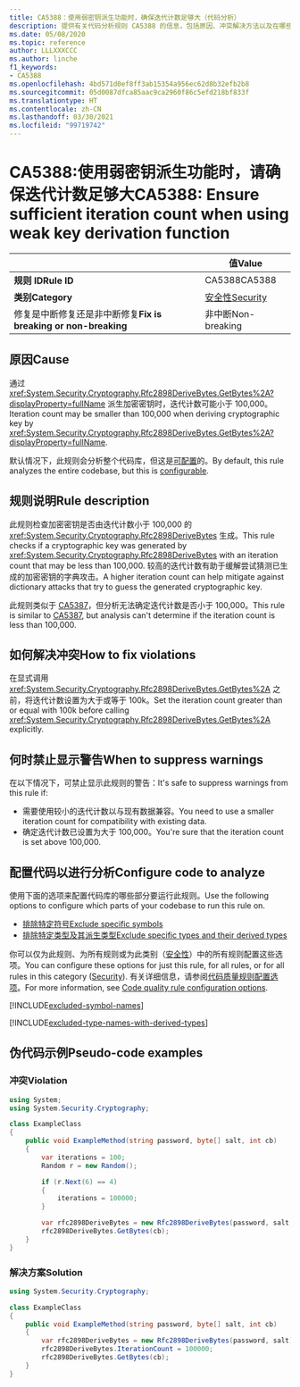 ```yaml
---
title: CA5388：使用弱密钥派生功能时，确保迭代计数足够大（代码分析）
description: 提供有关代码分析规则 CA5388 的信息，包括原因、冲突解决方法以及在哪些情况下可禁止显示此规则的警告。
ms.date: 05/08/2020
ms.topic: reference
author: LLLXXXCCC
ms.author: linche
f1_keywords:
- CA5388
ms.openlocfilehash: 4bd571d0ef8ff3ab15354a956ec62d8b32efb2b8
ms.sourcegitcommit: 05d0087dfca85aac9ca2960f86c5efd218bf833f
ms.translationtype: HT
ms.contentlocale: zh-CN
ms.lasthandoff: 03/30/2021
ms.locfileid: "99719742"
---
```

# <a name="ca5388-ensure-sufficient-iteration-count-when-using-weak-key-derivation-function"></a><span data-ttu-id="c7fcb-103">CA5388:使用弱密钥派生功能时，请确保迭代计数足够大</span><span class="sxs-lookup"><span data-stu-id="c7fcb-103">CA5388: Ensure sufficient iteration count when using weak key derivation function</span></span>

| | <span data-ttu-id="c7fcb-104">值</span><span class="sxs-lookup"><span data-stu-id="c7fcb-104">Value</span></span> |
|-|-|
| <span data-ttu-id="c7fcb-105">**规则 ID**</span><span class="sxs-lookup"><span data-stu-id="c7fcb-105">**Rule ID**</span></span> |<span data-ttu-id="c7fcb-106">CA5388</span><span class="sxs-lookup"><span data-stu-id="c7fcb-106">CA5388</span></span>|
| <span data-ttu-id="c7fcb-107">**类别**</span><span class="sxs-lookup"><span data-stu-id="c7fcb-107">**Category**</span></span> |[<span data-ttu-id="c7fcb-108">安全性</span><span class="sxs-lookup"><span data-stu-id="c7fcb-108">Security</span></span>](security-warnings.md)|
| <span data-ttu-id="c7fcb-109">修复是中断修复还是非中断修复</span><span class="sxs-lookup"><span data-stu-id="c7fcb-109">**Fix is breaking or non-breaking**</span></span> |<span data-ttu-id="c7fcb-110">非中断</span><span class="sxs-lookup"><span data-stu-id="c7fcb-110">Non-breaking</span></span>|

## <a name="cause"></a><span data-ttu-id="c7fcb-111">原因</span><span class="sxs-lookup"><span data-stu-id="c7fcb-111">Cause</span></span>

<span data-ttu-id="c7fcb-112">通过 <xref:System.Security.Cryptography.Rfc2898DeriveBytes.GetBytes%2A?displayProperty=fullName> 派生加密密钥时，迭代计数可能小于 100,000。</span><span class="sxs-lookup"><span data-stu-id="c7fcb-112">Iteration count may be smaller than 100,000 when deriving cryptographic key by <xref:System.Security.Cryptography.Rfc2898DeriveBytes.GetBytes%2A?displayProperty=fullName>.</span></span>

<span data-ttu-id="c7fcb-113">默认情况下，此规则会分析整个代码库，但这是[可配置](#configure-code-to-analyze)的。</span><span class="sxs-lookup"><span data-stu-id="c7fcb-113">By default, this rule analyzes the entire codebase, but this is [configurable](#configure-code-to-analyze).</span></span>

## <a name="rule-description"></a><span data-ttu-id="c7fcb-114">规则说明</span><span class="sxs-lookup"><span data-stu-id="c7fcb-114">Rule description</span></span>

<span data-ttu-id="c7fcb-115">此规则检查加密密钥是否由迭代计数小于 100,000 的 <xref:System.Security.Cryptography.Rfc2898DeriveBytes> 生成。</span><span class="sxs-lookup"><span data-stu-id="c7fcb-115">This rule checks if a cryptographic key was generated by <xref:System.Security.Cryptography.Rfc2898DeriveBytes> with an iteration count that may be less than 100,000.</span></span> <span data-ttu-id="c7fcb-116">较高的迭代计数有助于缓解尝试猜测已生成的加密密钥的字典攻击。</span><span class="sxs-lookup"><span data-stu-id="c7fcb-116">A higher iteration count can help mitigate against dictionary attacks that try to guess the generated cryptographic key.</span></span>

<span data-ttu-id="c7fcb-117">此规则类似于 [CA5387](ca5387.md)，但分析无法确定迭代计数是否小于 100,000。</span><span class="sxs-lookup"><span data-stu-id="c7fcb-117">This rule is similar to [CA5387](ca5387.md), but analysis can't determine if the iteration count is less than 100,000.</span></span>

## <a name="how-to-fix-violations"></a><span data-ttu-id="c7fcb-118">如何解决冲突</span><span class="sxs-lookup"><span data-stu-id="c7fcb-118">How to fix violations</span></span>

<span data-ttu-id="c7fcb-119">在显式调用 <xref:System.Security.Cryptography.Rfc2898DeriveBytes.GetBytes%2A> 之前，将迭代计数设置为大于或等于 100k。</span><span class="sxs-lookup"><span data-stu-id="c7fcb-119">Set the iteration count greater than or equal with 100k before calling <xref:System.Security.Cryptography.Rfc2898DeriveBytes.GetBytes%2A> explicitly.</span></span>

## <a name="when-to-suppress-warnings"></a><span data-ttu-id="c7fcb-120">何时禁止显示警告</span><span class="sxs-lookup"><span data-stu-id="c7fcb-120">When to suppress warnings</span></span>

<span data-ttu-id="c7fcb-121">在以下情况下，可禁止显示此规则的警告：</span><span class="sxs-lookup"><span data-stu-id="c7fcb-121">It's safe to suppress warnings from this rule if:</span></span>

- <span data-ttu-id="c7fcb-122">需要使用较小的迭代计数以与现有数据兼容。</span><span class="sxs-lookup"><span data-stu-id="c7fcb-122">You need to use a smaller iteration count for compatibility with existing data.</span></span>
- <span data-ttu-id="c7fcb-123">确定迭代计数已设置为大于 100,000。</span><span class="sxs-lookup"><span data-stu-id="c7fcb-123">You're sure that the iteration count is set above 100,000.</span></span>

## <a name="configure-code-to-analyze"></a><span data-ttu-id="c7fcb-124">配置代码以进行分析</span><span class="sxs-lookup"><span data-stu-id="c7fcb-124">Configure code to analyze</span></span>

<span data-ttu-id="c7fcb-125">使用下面的选项来配置代码库的哪些部分要运行此规则。</span><span class="sxs-lookup"><span data-stu-id="c7fcb-125">Use the following options to configure which parts of your codebase to run this rule on.</span></span>

- [<span data-ttu-id="c7fcb-126">排除特定符号</span><span class="sxs-lookup"><span data-stu-id="c7fcb-126">Exclude specific symbols</span></span>](#exclude-specific-symbols)
- [<span data-ttu-id="c7fcb-127">排除特定类型及其派生类型</span><span class="sxs-lookup"><span data-stu-id="c7fcb-127">Exclude specific types and their derived types</span></span>](#exclude-specific-types-and-their-derived-types)

<span data-ttu-id="c7fcb-128">你可以仅为此规则、为所有规则或为此类别（[安全性](security-warnings.md)）中的所有规则配置这些选项。</span><span class="sxs-lookup"><span data-stu-id="c7fcb-128">You can configure these options for just this rule, for all rules, or for all rules in this category ([Security](security-warnings.md)).</span></span> <span data-ttu-id="c7fcb-129">有关详细信息，请参阅[代码质量规则配置选项](../code-quality-rule-options.md)。</span><span class="sxs-lookup"><span data-stu-id="c7fcb-129">For more information, see [Code quality rule configuration options](../code-quality-rule-options.md).</span></span>

[!INCLUDE[excluded-symbol-names](~/includes/code-analysis/excluded-symbol-names.md)]

[!INCLUDE[excluded-type-names-with-derived-types](~/includes/code-analysis/excluded-type-names-with-derived-types.md)]

## <a name="pseudo-code-examples"></a><span data-ttu-id="c7fcb-130">伪代码示例</span><span class="sxs-lookup"><span data-stu-id="c7fcb-130">Pseudo-code examples</span></span>

### <a name="violation"></a><span data-ttu-id="c7fcb-131">冲突</span><span class="sxs-lookup"><span data-stu-id="c7fcb-131">Violation</span></span>

```csharp
using System;
using System.Security.Cryptography;

class ExampleClass
{
    public void ExampleMethod(string password, byte[] salt, int cb)
    {
        var iterations = 100;
        Random r = new Random();

        if (r.Next(6) == 4)
        {
            iterations = 100000;
        }

        var rfc2898DeriveBytes = new Rfc2898DeriveBytes(password, salt, iterations);
        rfc2898DeriveBytes.GetBytes(cb);
    }
}
```

### <a name="solution"></a><span data-ttu-id="c7fcb-132">解决方案</span><span class="sxs-lookup"><span data-stu-id="c7fcb-132">Solution</span></span>

```csharp
using System.Security.Cryptography;

class ExampleClass
{
    public void ExampleMethod(string password, byte[] salt, int cb)
    {
        var rfc2898DeriveBytes = new Rfc2898DeriveBytes(password, salt);
        rfc2898DeriveBytes.IterationCount = 100000;
        rfc2898DeriveBytes.GetBytes(cb);
    }
}
```
